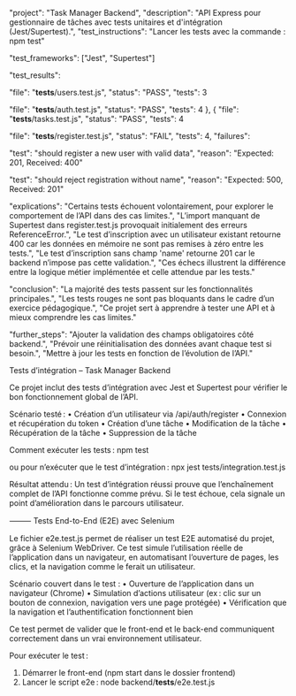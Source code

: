 
"project": "Task Manager Backend",
"description": "API Express pour gestionnaire de tâches avec tests unitaires et d'intégration (Jest/Supertest).",
"test_instructions": "Lancer les tests avec la commande : npm test"

"test_frameworks": ["Jest", "Supertest"]

"test_results": 

"file": "__tests__/users.test.js",
"status": "PASS",
"tests": 3

"file": "__tests__/auth.test.js",
"status": "PASS",
"tests": 4
},
{
"file": "__tests__/tasks.test.js",
"status": "PASS",
"tests": 4


"file": "__tests__/register.test.js",
"status": "FAIL",
"tests": 4,
"failures": 

"test": "should register a new user with valid data",
"reason": "Expected: 201, Received: 400"

"test": "should reject registration without name",
"reason": "Expected: 500, Received: 201"

"explications": 
"Certains tests échouent volontairement, pour explorer le comportement de l’API dans des cas limites.",
"L’import manquant de Supertest dans register.test.js provoquait initialement des erreurs ReferenceError.",
"Le test d’inscription avec un utilisateur existant retourne 400 car les données en mémoire ne sont pas remises à zéro entre les tests.",
"Le test d’inscription sans champ 'name' retourne 201 car le backend n’impose pas cette validation.",
"Ces échecs illustrent la différence entre la logique métier implémentée et celle attendue par les tests."


"conclusion": 
"La majorité des tests passent sur les fonctionnalités principales.",
"Les tests rouges ne sont pas bloquants dans le cadre d’un exercice pédagogique.",
"Ce projet sert à apprendre à tester une API et à mieux comprendre les cas limites."

"further_steps": 
"Ajouter la validation des champs obligatoires côté backend.",
"Prévoir une réinitialisation des données avant chaque test si besoin.",
"Mettre à jour les tests en fonction de l’évolution de l’API."


Tests d’intégration – Task Manager Backend

Ce projet inclut des tests d’intégration avec Jest et Supertest pour vérifier le bon fonctionnement global de l’API.

Scénario testé :
•	Création d’un utilisateur via /api/auth/register
•	Connexion et récupération du token
•	Création d’une tâche
•	Modification de la tâche
•	Récupération de la tâche
•	Suppression de la tâche

Comment exécuter les tests :
npm test

ou pour n’exécuter que le test d’intégration :
npx jest tests/integration.test.js

Résultat attendu :
Un test d’intégration réussi prouve que l’enchaînement complet de l’API fonctionne comme prévu.
Si le test échoue, cela signale un point d’amélioration dans le parcours utilisateur.

⸻
Tests End-to-End (E2E) avec Selenium

Le fichier e2e.test.js permet de réaliser un test E2E automatisé du projet, grâce à Selenium WebDriver.
Ce test simule l’utilisation réelle de l’application dans un navigateur, en automatisant l’ouverture de pages, les clics, et la navigation comme le ferait un utilisateur.

Scénario couvert dans le test :
•	Ouverture de l’application dans un navigateur (Chrome)
•	Simulation d’actions utilisateur (ex : clic sur un bouton de connexion, navigation vers une page protégée)
•	Vérification que la navigation et l’authentification fonctionnent bien

Ce test permet de valider que le front-end et le back-end communiquent correctement dans un vrai environnement utilisateur.

Pour exécuter le test :
1.	Démarrer le front-end (npm start dans le dossier frontend)
2.	Lancer le script e2e : node backend/__tests__/e2e.test.js